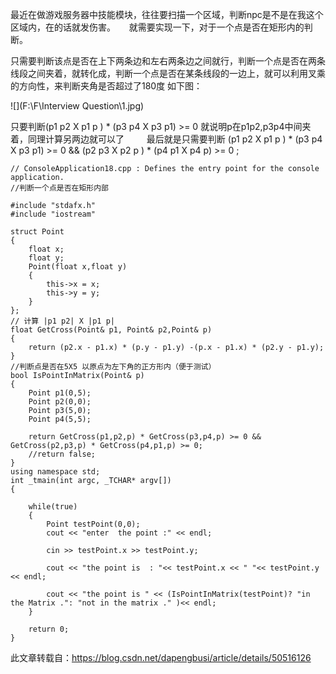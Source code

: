 最近在做游戏服务器中技能模块，往往要扫描一个区域，判断npc是不是在我这个区域内，在的话就发伤害。   就需要实现一下，对于一个点是否在矩形内的判断。  

只需要判断该点是否在上下两条边和左右两条边之间就行，判断一个点是否在两条线段之间夹着，就转化成，判断一个点是否在某条线段的一边上，就可以利用叉乘的方向性，来判断夹角是否超过了180度 如下图：  

![](F:\F\Interview Question\1.jpg)

只要判断(p1 p2 X p1 p ) * (p3 p4 X p3 p1) >= 0 就说明p在p1p2,p3p4中间夹着，同理计算另两边就可以了    最后就是只需要判断 (p1 p2 X p1 p ) * (p3 p4 X p3 p1) >= 0 && (p2 p3 X p2 p ) * (p4 p1 X p4 p) >= 0 ; 

```
// ConsoleApplication18.cpp : Defines the entry point for the console application.
//判断一个点是否在矩形内部
 
#include "stdafx.h"
#include "iostream"
 
struct Point
{
	float x;
	float y;
	Point(float x,float y)
	{
		this->x = x;
		this->y = y;
	}
};
// 计算 |p1 p2| X |p1 p|
float GetCross(Point& p1, Point& p2,Point& p)
{
	return (p2.x - p1.x) * (p.y - p1.y) -(p.x - p1.x) * (p2.y - p1.y);
}
//判断点是否在5X5 以原点为左下角的正方形内（便于测试）
bool IsPointInMatrix(Point& p)
{
	Point p1(0,5);
	Point p2(0,0);
	Point p3(5,0);
	Point p4(5,5);
 
	return GetCross(p1,p2,p) * GetCross(p3,p4,p) >= 0 && GetCross(p2,p3,p) * GetCross(p4,p1,p) >= 0;
	//return false;
}
using namespace std;
int _tmain(int argc, _TCHAR* argv[])
{
 
	while(true)
	{
		Point testPoint(0,0);
		cout << "enter  the point :" << endl;
 
		cin >> testPoint.x >> testPoint.y;
 
		cout << "the point is  : "<< testPoint.x << " "<< testPoint.y << endl;
 
		cout << "the point is " << (IsPointInMatrix(testPoint)? "in the Matrix .": "not in the matrix ." )<< endl;
	}
	 
	return 0;
}

```

此文章转载自：https://blog.csdn.net/dapengbusi/article/details/50516126